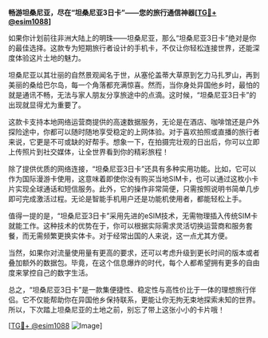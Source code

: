 **畅游坦桑尼亚，尽在“坦桑尼亚3日卡”——您的旅行通信神器[[TG💪+ @esim1088](https://t.me/s/esim1088)]**

如果你计划前往非洲大陆上的明珠——坦桑尼亚，那么“坦桑尼亚3日卡”绝对是你的最佳选择。这款专为短期旅行者设计的手机卡，不仅让你轻松连接世界，还能深度体验这片土地的魅力。

坦桑尼亚以其壮丽的自然景观闻名于世，从塞伦盖蒂大草原到乞力马扎罗山，再到美丽的桑给巴尔岛，每一个角落都充满惊喜。然而，当你身处异国他乡时，最怕的就是通讯不畅，无法与家人朋友分享旅途中的点滴。这时候，“坦桑尼亚3日卡”的出现就显得尤为重要了。

这款卡支持本地网络运营商提供的高速数据服务，无论是在酒店、咖啡馆还是户外探险途中，你都可以随时随地享受稳定的上网体验。对于喜欢拍照或直播的旅行者来说，它更是不可或缺的好帮手。想象一下，在拍摄完壮观的日出后，你可以立即上传照片到社交媒体，让全世界看到你的精彩旅程！

除了提供优质的网络连接，“坦桑尼亚3日卡”还具有多种实用功能。比如，它可以作为国际漫游卡使用，这意味着即使你没有购买当地SIM卡，也可以通过这枚小卡片实现全球通话和短信服务。此外，它的操作非常简便，只需按照说明书简单几步即可完成激活过程。无论是智能手机用户还是功能机使用者，都能轻松上手。

值得一提的是，“坦桑尼亚3日卡”采用先进的eSIM技术，无需物理插入传统SIM卡就能工作。这种技术的优势在于，你可以根据实际需求灵活切换运营商和服务套餐，而无需频繁更换实体卡。对于经常出国的人来说，这一点尤其方便。

当然，如果你对流量使用量有更高的要求，还可以考虑升级到更长时间的版本或者叠加额外的数据包。毕竟，在这个信息爆炸的时代，每个人都希望拥有更多的自由度来掌控自己的数字生活。

总之，“坦桑尼亚3日卡”是一款集便捷性、稳定性与高性价比于一体的理想旅行伴侣。它不仅能帮助你在异国他乡保持联系，更能让你无拘无束地探索未知的世界。所以，下次踏上坦桑尼亚的土地之前，别忘了带上这张小小的卡片哦！

[[TG💪+ @esim1088](https://t.me/s/esim1088) ![Image](https://i.postimg.cc/4NQfJmqS/Snipaste-2025-05-13-00-14-12.png)]